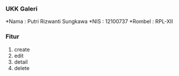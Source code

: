 ### UKK Galeri
*Nama : Putri Rizwanti Sungkawa
*NIS : 12100737
*Rombel : RPL-XII

### Fitur
<ol><li>create</li>
    <li>edit</li>
    <li>detail</li>
    <li>delete</li>
</ol>
